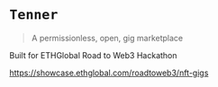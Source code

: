 # `Tenner`

> A permissionless, open, gig marketplace

Built for ETHGlobal Road to Web3 Hackathon

https://showcase.ethglobal.com/roadtoweb3/nft-gigs
